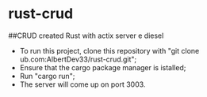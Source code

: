 # rust-crud
##CRUD created Rust with actix server e diesel

- To run this project, clone this repository with "git clone ub.com:AlbertDev33/rust-crud.git";
- Ensure that the cargo package manager is istalled;
- Run "cargo run";
- The server will come up on port 3003.
